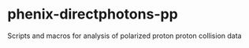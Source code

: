 # phenix-directphotons-pp
Scripts and macros for analysis of polarized proton proton collision data
